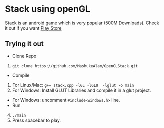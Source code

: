 # Stack using openGL
Stack is an android game which is very popular (500M Downloads). Check it out if you want [Play Store](https://play.google.com/store/apps/details?id=com.ketchapp.stack&hl=en&gl=US)

## Trying it out
* Clone Repo
1. ```git clone https://github.com/MashukeAlam/OpenGLStack.git```
* Compile
1. For Linux/Mac: ```g++ stack.cpp -lGL -lGLU  -lglut -o main```
2. For Windows: Install GLUT Libraries and compile it in a glut project.
 * For Windows: uncomment ```#include<windows.h>``` line.
* Run
4. ```./main```
5. Press spacebar to play.
